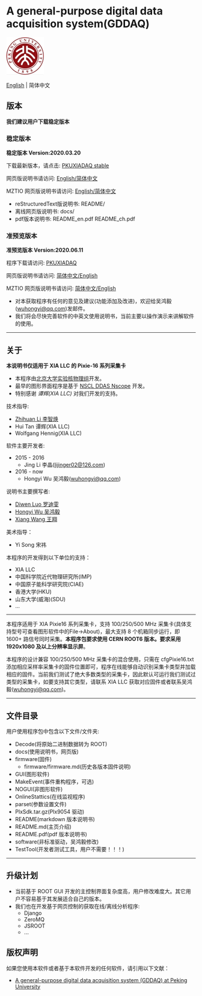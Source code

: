 <!-- README.md --- 
;; 
;; Description: 
;; Author: Hongyi Wu(吴鸿毅)
;; Email: wuhongyi@qq.com 
;; Created: 六 6月 18 13:37:42 2016 (+0800)
;; Last-Updated: 四 6月 11 23:44:41 2020 (+0800)
;;           By: Hongyi Wu(吴鸿毅)
;;     Update #: 154
;; URL: http://wuhongyi.cn -->

# A general-purpose digital data acquisition system(GDDAQ)

<!-- toc -->

![PKU logo](pkulogo100.jpg)

[English](https://github.com/wuhongyi/PKUXIADAQ/blob/master/README.md) | 简体中文

<!-- [English](https://github.com/pkuNucExp/PKUXIADAQ/blob/master/README.md) | 简体中文 -->

## 版本

**我们建议用户下载稳定版本**

### 稳定版本

**稳定版本 Version:2020.03.20**  

下载最新版本，请点击:  [PKUXIADAQ stable](https://github.com/pkuNucExp/PKUXIADAQ)

网页版说明书请访问:  [English/简体中文](https://pkunucexp.github.io/PKUXIADAQ/)

MZTIO 网页版说明书请访问:  [English/简体中文](https://pkunucexp.github.io/MZTIO/)


- reStructuredText版说明书: README/  
- 离线网页版说明书: docs/  
- pdf版本说明书: README_en.pdf  README_ch.pdf  


### 准预览版本

**准预览版本 Version:2020.06.11**  

程序下载请访问:  [PKUXIADAQ](https://github.com/wuhongyi/PKUXIADAQ)

网页版说明书请访问:  [简体中文/English](http://wuhongyi.cn/PKUXIADAQ/)

MZTIO 网页版说明书请访问:  [简体中文/English](http://wuhongyi.cn/MZTIO/)


- 对本获取程序有任何的意见及建议(功能添加及改进)，欢迎给吴鸿毅(wuhongyi@qq.com)发邮件。
- 我们将会尽快完善软件的中英文使用说明书，当前主要以操作演示来讲解软件的使用。


----

## 关于

**本说明书仅适用于 XIA LLC 的 Pixie-16 系列采集卡**

- 本程序由[北京大学实验核物理组](https://github.com/pkuNucExp)开发。
- 最早的图形界面程序是基于 [NSCL DDAS Nscope](http://docs.nscl.msu.edu/daq/newsite/ddas-1.1/nscope.html) 开发。
- 特别感谢 *谭辉(XIA LLC)* 对我们开发的支持。


技术指导:
- [Zhihuan Li 李智焕](https://github.com/zhihuanli)
- Hui Tan  谭辉(XIA LLC)
- Wolfgang Hennig(XIA LLC)

软件主要开发者:
- 2015 - 2016
	- Jing Li 李晶(lijinger02@126.com) 
- 2016 - now
	- Hongyi Wu 吴鸿毅(wuhongyi@qq.com) 

说明书主要撰写者:
- [Diwen Luo 罗迪雯](https://github.com/luodiwen)
- [Hongyi Wu 吴鸿毅](https://github.com/wuhongyi)
- [Xiang Wang 王翔](https://github.com/wangxianggit)

美术指导：
- Yi Song 宋祎


本程序的开发得到以下单位的支持：
- XIA LLC
- 中国科学院近代物理研究所(IMP)
- 中国原子能科学研究院(CIAE)
- 香港大学(HKU)
- 山东大学(威海)(SDU)
- ...

----

本程序适用于 XIA Pixie16 系列采集卡，支持 100/250/500 MHz 采集卡(具体支持型号可查看图形软件中的File->About)，最大支持 8 个机箱同步运行，即 1600+ 路信号同时采集。**本程序包要求使用 CERN ROOT6 版本。要求采用 1920x1080 及以上分辨率显示屏**。

本程序的设计兼容 100/250/500 MHz 采集卡的混合使用，只需在 cfgPixie16.txt 添加相应采样率采集卡的固件位置即可，程序在线能够自动识别采集卡类型并加载相应的固件。当前我们测试了绝大多数类型的采集卡，因此默认可运行我们测试过类型的采集卡，如要支持其它类型，请联系 XIA LLC 获取对应固件或者联系吴鸿毅(wuhongyi@qq.com)。


----

## 文件目录

用户使用程序包中包含以下文件/文件夹:

- Decode(将原始二进制数据转为 ROOT)
- docs(使用说明书，网页版)
- firmware(固件)
	- firmware/firmware.md(历史各版本固件说明)
- GUI(图形软件)
- MakeEvent(事件重构程序，可选)
- NOGUI(非图形软件)
- OnlineStattics(在线监视程序)
- parset(参数设置文件)
- PlxSdk.tar.gz(Plx9054 驱动)
- README(markdown 版本说明书)
- README.md(主页介绍)
- README.pdf(pdf 版本说明书)
- software(非标准驱动，吴鸿毅修改)
- TestTool(开发者测试工具，用户不需要！！！)

----

## 升级计划

- 当前基于 ROOT GUI 开发的主控制界面复杂度高，用户修改难度大。其它用户不容易基于其发展适合自己的版本。
- 我们也在开发基于网页控制的获取在线/离线分析程序:
	- Django
	- ZeroMQ
	- JSROOT
	- ...

## 版权声明

如果您使用本软件或者基于本软件开发的任何软件，请引用以下文献：

- [A general-purpose digital data acquisition system (GDDAQ) at Peking University](https://doi.org/10.1016/j.nima.2020.164200)




<!-- README.md ends here -->
